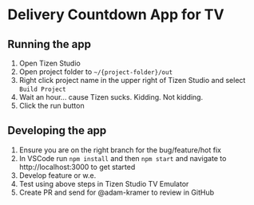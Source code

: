 # Delivery Countdown App for TV

## Running the app

1. Open Tizen Studio
2. Open project folder to `~/{project-folder}/out`
3. Right click project name in the upper right of Tizen Studio and select `Build Project`
4. Wait an hour... cause Tizen sucks. Kidding. Not kidding.
5. Click the run button

## Developing the app

1. Ensure you are on the right branch for the bug/feature/hot fix
2. In VSCode run `npm install` and then `npm start` and navigate to http://localhost:3000 to get started
3. Develop feature or w.e.
4. Test using above steps in Tizen Studio TV Emulator
5. Create PR and send for @adam-kramer to review in GitHub
